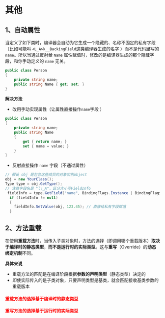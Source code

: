 # 其他

## 1、自动属性

当定义了如下类时，编译器会自动为它生成一个隐藏的、名称不固定的私有字段（比如可能叫 `<L_A>k__BackingField`这类编译器生成的名字 ）而不是代码里写的 `name`。所以当通过反射给 `Name` 属性赋值时，修改的是编译器生成的那个隐藏字段，和你手动定义的 `name` 无关。

```c#
public class Person
{
    private string name;
    public string Name { get; set; }
}
```

**解决方法**

- 改用手动实现属性（让属性直接操作`name`字段 ）

```c#
public class Person
{
    private string name;
    public string Name
    {
        get { return name; }
        set { name = value; }
    }
}
```

- 反射直接操作 `name` 字段（不通过属性）
  
``` c#
// 假设 obj 是包含这些成员的对象实例object
obj = new YourClass(); 
Type type = obj.GetType();
// 注意字段名是 "l\_A"，区分大小写FieldInfo
 fieldInfo = type.GetField("name", BindingFlags.Instance | BindingFlags.NonPublic);
  if (fieldInfo != null)
  { 
    fieldInfo.SetValue(obj, 123.45); // 直接给私有字段赋值
  }
```

## 2、方法重载

在使用**重载方法**时，当传入子类对象时，方法的选择（即调用哪个重载版本）**取决于编译时的静态类型**，**而不是运行时的实际类型**。这与**重写**（Override）的**动态绑定机制**不同。

**具体来说**

- 重载方法的匹配是在编译阶段根据**参数的声明类型**（静态类型）决定的
- 即使实际传入的是子类对象，只要声明类型是基类，就会匹配接收基类参数的重载版本

#### <font color="red"> 重载方法的选择基于编译时的静态类型

#### 重写方法的选择基于运行时的实际类型</font>